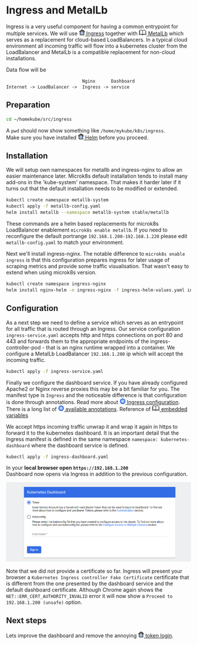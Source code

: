 # Ingress and MetalLb

Ingress is a very useful component for having a common entrypoint for multiple services.
We will use [![](images/ico/color/homekube_16.png) Ingress](microk8s-addons.md#ingress)
together with [![](images/ico/book_16.png) MetalLb](https://metallb.universe.tf) 
which serves as a replacement for cloud-based LoadBalancers. In a typical cloud environment all incoming
traffic will flow into a kubernetes cluster from the LoadBalancer and MetalLb is a compatible 
replacement for non-cloud installations.

Data flow will be

```
                             Nginx      Dashboard
Internet -> LoadBalancer ->  Ingress -> service 
```

## Preparation

```bash
cd ~/homekube/src/ingress
```
A ``pwd`` should now show something like `/home/mykube/k8s/ingress`.  
Make sure you have installed [![](images/ico/color/homekube_16.png) Helm](helm.md) before you proceed.

## Installation

We will setup own namespaces for metallb and ingress-nginx to allow an easier maintenance later.
Microk8s default installation tends to install many add-ons in the 'kube-system' namespace. 
That makes it harder later if it turns out that the default installation needs to be modified or extended.

```bash
kubectl create namespace metallb-system
kubectl apply -f metallb-config.yaml
helm install metallb --namespace metallb-system stable/metallb
```
These commands are a helm based replacements for microk8s LoadBalancer enablement `microk8s enable metallb`.
If you need to reconfigure the default portrange `192.168.1.200-192.168.1.220` please
edit `metallb-config.yaml` to match your environment.

Next we'll install ingress-nginx. The notable difference to `microk8s enable ingress` is that this configuration 
prepares ingress for later usage of scraping metrics and provide some traffic visualisation.
That wasn't easy to extend when using microk8s version.
  
```bash
kubectl create namespace ingress-nginx
helm install nginx-helm -n ingress-nginx -f ingress-helm-values.yaml ingress-nginx/ingress-nginx
```

## Configuration

As a next step we need to define a service which serves as an entrypoint for all traffic that is routed through
an Ingress. Our service configuration `ingress-service.yaml` accepts http and https connections on port 80 and 443
and forwards them to the appropriate endpoints of the ingress-controller-pod - that is an nginx runtime 
wrapped into a container. We configure a MetalLb LoadBalancer `192.168.1.200` ip which will accept the incoming
traffic. 


```bash
kubectl apply -f ingress-service.yaml
```

Finally we configure the dashboard service. If you have already configured Apache2 or Nginx reverse proxies 
this may be a bit familiar for you. The manifest type is `Ingress` and 
the noticeable difference is that configuration is done through annotations.
Read more about
[![](images/ico/color/kubernetes_16.png) Ingress configuration](https://kubernetes.io/docs/concepts/services-networking/ingress/).  
There is a long list of 
[![](images/ico/color/kubernetes_16.png) available annotations](https://kubernetes.github.io/ingress-nginx/user-guide/nginx-configuration/annotations/).
Reference of
[![](images/ico/book_16.png) embedded variables](http://nginx.org/en/docs/http/ngx_http_core_module.html#variables)

We accept https incoming traffic unwrap it and wrap it again in https to forward it to the kubernetes dashboard.
It is an important detail that the Ingress manifest is defined in the same namespace  `namespace: kubernetes-dashboard`
where the dashboard service is defined.

```bash
kubectl apply -f ingress-dashboard.yaml
```
In your **local browser open `https://192.168.1.200`**  
Dashboard now opens via Ingress in addition to the previous configuration. 

![](images/dashboard-signin.png)

Note that we did not provide a certificate so far. 
Ingress will present your browser a `Kubernetes Ingress controller Fake Certificate`
certificate that is different from the one presented by the dashboard service and 
the default dashboard certificate. Although Chrome again shows the  `NET::ERR_CERT_AUTHORITY_INVALID`
error it will now show a `Proceed to 192.168.1.200 (unsafe)` option.

## Next steps

Lets improve the dashboard and remove the annoying
[![](images/ico/color/homekube_16.png) token login](dashboard-1.md). 
